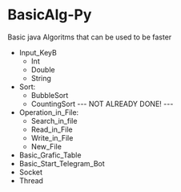 # BasicAlg-Py
Basic java Algoritms that can be used to be faster

  - Input_KeyB
    - Int
    - Double
    - String
  - Sort:
    - BubbleSort
    - CountingSort
                                                           ---  NOT ALREADY DONE!  ---
  - Operation_in_File:
    - Search_in_file
    - Read_in_File
    - Write_in_File
    - New_File
  - Basic_Grafic_Table
  - Basic_Start_Telegram_Bot
  - Socket
  - Thread
